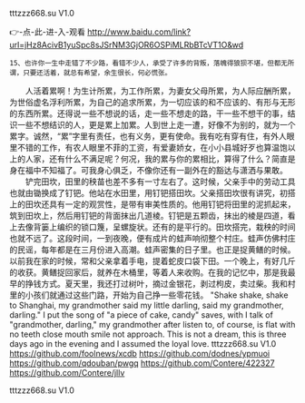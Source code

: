 
tttzzz668.su V1.0




👉-点-此-进-入-观看  http://www.baidu.com/link?url=jHz8AcivB1yuSpc8sJSrNM3GjOR6OSPiMLRbBTcVT1O&wd




	15、也许你一生中走错了不少路，看错不少人，承受了许多的背叛，落魄得狼狈不堪，但都无所谓，只要还活着，就总有希望，余生很长，何必慌张。
　　人活着累啊！为生计所累，为工作所累，为妻女父母所累，为人际应酬所累，为世俗虚名浮利所累，为自己的追求所累，为一切应该的和不应该的、有形与无形的东西所累。还得说一些不想说的话，走一些不想走的路，干一些不想干的事，结识一些不想结识的人，更是累上加累。人到世上走一遭，好像不为别的，就为一个累字。诚然，“累”字里有责任，也有义务，更有使命。我有吃有穿有住，有外人眼里不错的工作，有农人眼里不菲的工资，有爱妻娇女，在小小县城好歹也算温饱以上的人家，还有什么不满足呢？何况，我的累与你的累相比，算得了什么？简直是身在福中不知福了。可我身心俱乏，不像你还有一副外在的豁达与潇洒与果敢。
　　铲完田坎，田里的秧苗也差不多有一寸左右了。这时候，父亲手中的劳动工具也就由锄换成了钉钯。他站在水田里，用钉钯搭田坎。父亲搭田坎很有讲究，初搭上的田坎还具有一定的观赏性，是带有审美性质的。他用钉钯将田里的泥抓起来，筑到田坎上，然后用钉钯的背面抹出几道棱。钉钯是五颗齿，抹出的棱是四道，看上去像背篓上编织的锁口篾，呈螺旋状。还有的是平行的。田坎搭完，栽秧的时间也就不远了。这段时间，一到夜晚，便有成片的蛙声响彻整个村庄。蛙声仿佛村庄的民谣，每年都是在三月份进入高潮。蛙声密集的日子里。也正是捉黄鳝的时候。以前我在家的时候，常和父亲拿着手电，提着蛇皮口袋下田。一个晚上，有好几斤的收获。黄鳝捉回家后，就养在木桶里，等着人来收购。在我的记忆中，那是我最早的挣钱方式。夏天里，我还打过树叶，摘过金银花，剥过枸皮，卖过柴。我和村里的小孩们就通过这些门路，开始为自己挣一些零花钱。
"Shake shake, shake to Shanghai, my grandmother said my little darling, said my grandmother, darling."
I put the song of "a piece of cake, candy" saves, with I talk of "grandmother, darling," my grandmother after listen to, of course, is flat with no teeth close mouth smile not approach.
This is not a dream, this is three days ago in the evening and I assumed the loyal love.
tttzzz668.su V1.0 https://github.com/foolnews/xcdb
https://github.com/dodnes/ypmuoi
https://github.com/qdouban/pwgq
https://github.com/Contere/422327
https://github.com/Contere/jllv





tttzzz668.su V1.0
